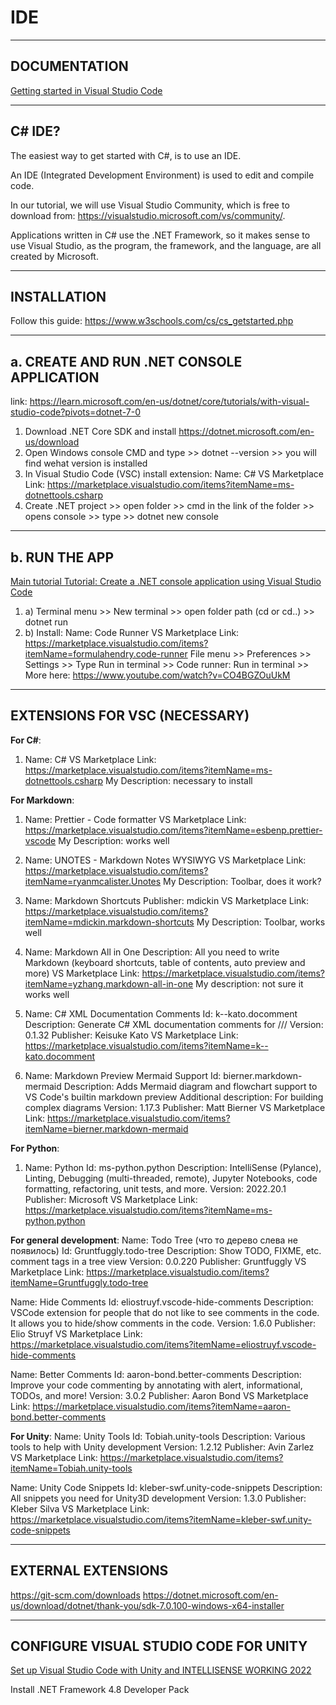# IDE


---


## DOCUMENTATION

[Getting started in Visual Studio Code](https://code.visualstudio.com/docs/?dv=win)


---


## C# IDE?

The easiest way to get started with C#, is to use an IDE.

An IDE (Integrated Development Environment) is used to edit and compile code.

In our tutorial, we will use Visual Studio Community, which is free to download from:
https://visualstudio.microsoft.com/vs/community/.

Applications written in C# use the .NET Framework, so it makes sense to use Visual Studio, as the program, the framework, and the language, are all created by Microsoft.


---


## INSTALLATION

Follow this guide:
https://www.w3schools.com/cs/cs_getstarted.php


---


## a. CREATE AND RUN .NET CONSOLE APPLICATION
link: https://learn.microsoft.com/en-us/dotnet/core/tutorials/with-visual-studio-code?pivots=dotnet-7-0
1. Download .NET Core SDK and install
https://dotnet.microsoft.com/en-us/download
2. Open Windows console CMD and type >> dotnet --version >> you will find wehat version is installed
3. In Visual Studio Code (VSC) install extension:
Name: C#
VS Marketplace Link: https://marketplace.visualstudio.com/items?itemName=ms-dotnettools.csharp
4. Create .NET project >> open folder >> cmd in the link of the folder >> opens console >> type >> dotnet new console


---


## b. RUN THE APP

[Main tutorial ](https://www.youtube.com/watch?v=CO4BGZOuUkM)
[Tutorial: Create a .NET console application using Visual Studio Code](https://learn.microsoft.com/en-us/dotnet/core/tutorials/with-visual-studio-code?pivots=dotnet-7-0)

1. a) Terminal menu >> New terminal >> open folder path (cd or cd..) >> dotnet run
2. b) Install:
Name: Code Runner
VS Marketplace Link: https://marketplace.visualstudio.com/items?itemName=formulahendry.code-runner
File menu >> Preferences >> Settings >> Type Run in terminal >> Code runner: Run in terminal >> More here: https://www.youtube.com/watch?v=CO4BGZOuUkM


---


## EXTENSIONS FOR VSC (NECESSARY)

**For C#**:

1. Name: C#
VS Marketplace Link: https://marketplace.visualstudio.com/items?itemName=ms-dotnettools.csharp
My Description: necessary to install

**For Markdown**:

1. Name: Prettier - Code formatter
VS Marketplace Link: https://marketplace.visualstudio.com/items?itemName=esbenp.prettier-vscode
My Description: works well

1. Name: UNOTES - Markdown Notes WYSIWYG
VS Marketplace Link: https://marketplace.visualstudio.com/items?itemName=ryanmcalister.Unotes
My Description: Toolbar, does it work?

1. Name: Markdown Shortcuts
Publisher: mdickin
VS Marketplace Link: https://marketplace.visualstudio.com/items?itemName=mdickin.markdown-shortcuts
My Description: Toolbar, works well

1. Name: Markdown All in One
Description: All you need to write Markdown (keyboard shortcuts, table of contents, auto preview and more)
VS Marketplace Link: https://marketplace.visualstudio.com/items?itemName=yzhang.markdown-all-in-one
My description: not sure it works well

1. Name: C# XML Documentation Comments
Id: k--kato.docomment
Description: Generate C# XML documentation comments for ///
Version: 0.1.32
Publisher: Keisuke Kato
VS Marketplace Link: https://marketplace.visualstudio.com/items?itemName=k--kato.docomment

1. Name: Markdown Preview Mermaid Support
Id: bierner.markdown-mermaid
Description: Adds Mermaid diagram and flowchart support to VS Code's builtin markdown preview
Additional description: For building complex diagrams
Version: 1.17.3
Publisher: Matt Bierner
VS Marketplace Link: https://marketplace.visualstudio.com/items?itemName=bierner.markdown-mermaid


**For Python**:

1. Name: Python
Id: ms-python.python
Description: IntelliSense (Pylance), Linting, Debugging (multi-threaded, remote), Jupyter Notebooks, code formatting, refactoring, unit tests, and more.
Version: 2022.20.1
Publisher: Microsoft
VS Marketplace Link: https://marketplace.visualstudio.com/items?itemName=ms-python.python


**For general development**:
Name: Todo Tree (что то дерево слева не появилось)
Id: Gruntfuggly.todo-tree
Description: Show TODO, FIXME, etc. comment tags in a tree view
Version: 0.0.220
Publisher: Gruntfuggly
VS Marketplace Link: https://marketplace.visualstudio.com/items?itemName=Gruntfuggly.todo-tree

Name: Hide Comments
Id: eliostruyf.vscode-hide-comments
Description: VSCode extension for people that do not like to see comments in the code. It allows you to hide/show comments in the code.
Version: 1.6.0
Publisher: Elio Struyf
VS Marketplace Link: https://marketplace.visualstudio.com/items?itemName=eliostruyf.vscode-hide-comments

Name: Better Comments
Id: aaron-bond.better-comments
Description: Improve your code commenting by annotating with alert, informational, TODOs, and more!
Version: 3.0.2
Publisher: Aaron Bond
VS Marketplace Link: https://marketplace.visualstudio.com/items?itemName=aaron-bond.better-comments


**For Unity**:
Name: Unity Tools
Id: Tobiah.unity-tools
Description: Various tools to help with Unity development
Version: 1.2.12
Publisher: Avin Zarlez
VS Marketplace Link: https://marketplace.visualstudio.com/items?itemName=Tobiah.unity-tools

Name: Unity Code Snippets
Id: kleber-swf.unity-code-snippets
Description: All snippets you need for Unity3D development
Version: 1.3.0
Publisher: Kleber Silva
VS Marketplace Link: https://marketplace.visualstudio.com/items?itemName=kleber-swf.unity-code-snippets

---



## EXTERNAL EXTENSIONS

https://git-scm.com/downloads
https://dotnet.microsoft.com/en-us/download/dotnet/thank-you/sdk-7.0.100-windows-x64-installer



---



## CONFIGURE VISUAL STUDIO CODE FOR UNITY

[Set up Visual Studio Code with Unity and INTELLISENSE WORKING 2022](https://www.youtube.com/watch?v=ihVAKiJdd40)

Install .NET Framework 4.8 Developer Pack
[](https://dotnet.microsoft.com/en-us/download/dotnet-framework)


